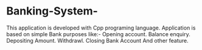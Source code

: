 # Banking-System-
This application is developed with Cpp programing language. 
Application is based on  simple Bank purposes like:-
Opening account.
Balance enquiry.
Depositing Amount.
Withdrawl.
Closing Bank Account 
And other feature. 

